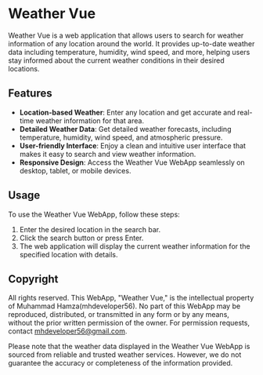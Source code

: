 # Weather Vue

Weather Vue is a web application that allows users to search for weather information of any location around the world. It provides up-to-date weather data including temperature, humidity, wind speed, and more, helping users stay informed about the current weather conditions in their desired locations.

## Features

- **Location-based Weather**: Enter any location and get accurate and real-time weather information for that area.
- **Detailed Weather Data**: Get detailed weather forecasts, including temperature, humidity, wind speed, and atmospheric pressure.
- **User-friendly Interface**: Enjoy a clean and intuitive user interface that makes it easy to search and view weather information.
- **Responsive Design**: Access the Weather Vue WebApp seamlessly on desktop, tablet, or mobile devices.

## Usage

To use the Weather Vue WebApp, follow these steps:

1. Enter the desired location in the search bar.
2. Click the search button or press Enter.
3. The web application will display the current weather information for the specified location with details.

## Copyright

All rights reserved. This WebApp, "Weather Vue," is the intellectual property of Muhammad Hamza(mhdeveloper56). No part of this WebApp may be reproduced, distributed, or transmitted in any form or by any means, without the prior written permission of the owner. For permission requests, contact mhdeveloper56@gmail.com.

Please note that the weather data displayed in the Weather Vue WebApp is sourced from reliable and trusted weather services. However, we do not guarantee the accuracy or completeness of the information provided. 

